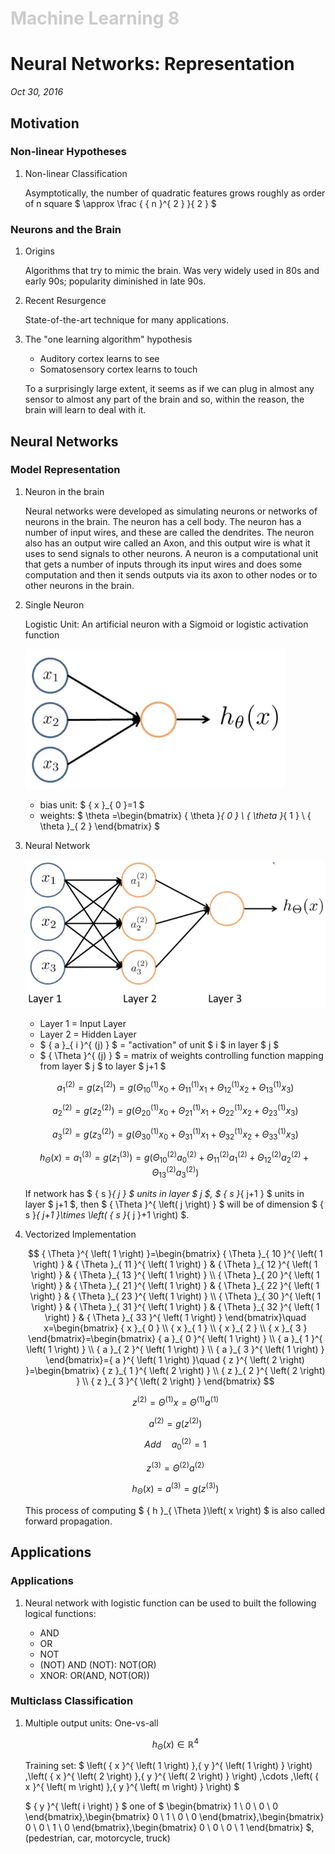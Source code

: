 <h1 style="color: #ccc">Machine Learning 8</h1>

# Neural Networks: Representation

*Oct 30, 2016*

## Motivation

### Non-linear Hypotheses

1. Non-linear Classification

   Asymptotically, the number of quadratic features grows roughly as order of n square $ \approx \frac { { n }^{ 2 } }{ 2 } $

### Neurons and the Brain

1. Origins

   Algorithms that try to mimic the brain. Was very widely used in 80s and early 90s; popularity diminished in late 90s.

2. Recent Resurgence

   State-of-the-art technique for many applications.

3. The "one learning algorithm" hypothesis

   * Auditory cortex learns to see
   * Somatosensory cortex learns to touch

   To a surprisingly large extent, it seems as if we can plug in almost any sensor to almost any part of the brain and so, within the reason, the brain will learn to deal with it.

## Neural Networks

### Model Representation

1. Neuron in the brain

   Neural networks were developed as simulating neurons or networks of neurons in the brain. The neuron has a cell body. The neuron has a number of input wires, and these are called the dendrites. The neuron also has an output wire called an Axon, and this output wire is what it uses to send signals to other neurons. A neuron is a computational unit that gets a number of inputs through its input wires and does some computation and then it sends outputs via its axon to other nodes or to other neurons in the brain.

2. Single Neuron

   Logistic Unit: An artificial neuron with a Sigmoid or logistic activation function

   ![Single Neuron](_media/machine-learning-1.png)

   * bias unit: $ { x }_{ 0 }=1 $
   * weights: $ \theta =\begin{bmatrix} { \theta  }_{ 0 } \\ { \theta  }_{ 1 } \\ { \theta  }_{ 2 } \end{bmatrix} $

3. Neural Network

   ![Multiple Neuron](_media/machine-learning-2.png)

   * Layer 1 = Input Layer
   * Layer 2 = Hidden Layer
   * $ { a }_{ i }^{ (j) } $ = "activation" of unit $ i $ in layer $ j $
   * $ { \Theta  }^{ (j) } $ = matrix of weights controlling function mapping from layer $ j $ to layer $ j+1 $

   $$ { a }_{ 1 }^{ \left( 2 \right)  }=g\left( { z }_{ 1 }^{ \left( 2 \right)  } \right)=g\left( { \Theta  }_{ 10 }^{ \left( 1 \right)  }{ x }_{ 0 }+{ \Theta  }_{ 11 }^{ \left( 1 \right)  }{ x }_{ 1 }+{ \Theta  }_{ 12 }^{ \left( 1 \right)  }{ x }_{ 2 }+{ \Theta  }_{ 13 }^{ \left( 1 \right)  }{ x }_{ 3 } \right) $$

   $$ { a }_{ 2 }^{ \left( 2 \right)  }=g\left( { z }_{ 2 }^{ \left( 2 \right)  } \right)=g\left( { \Theta  }_{ 20 }^{ \left( 1 \right)  }{ x }_{ 0 }+{ \Theta  }_{ 21 }^{ \left( 1 \right)  }{ x }_{ 1 }+{ \Theta  }_{ 22 }^{ \left( 1 \right)  }{ x }_{ 2 }+{ \Theta  }_{ 23 }^{ \left( 1 \right)  }{ x }_{ 3 } \right) $$

   $$ { a }_{ 3 }^{ \left( 2 \right)  }=g\left( { z }_{ 3 }^{ \left( 2 \right)  } \right)=g\left( { \Theta  }_{ 30 }^{ \left( 1 \right)  }{ x }_{ 0 }+{ \Theta  }_{ 31 }^{ \left( 1 \right)  }{ x }_{ 1 }+{ \Theta  }_{ 32 }^{ \left( 1 \right)  }{ x }_{ 2 }+{ \Theta  }_{ 33 }^{ \left( 1 \right)  }{ x }_{ 3 } \right) $$

   $$ { h }_{ \Theta  }\left( x \right)={ a }_{ 1 }^{ \left( 3 \right)  }=g\left( { z }_{ 1 }^{ \left( 3 \right)  } \right)=g\left( { \Theta  }_{ 10 }^{ \left( 2 \right)  }{ a }_{ 0 }^{ \left( 2 \right)  }+{ \Theta  }_{ 11 }^{ \left( 2 \right)  }{ a }_{ 1 }^{ \left( 2 \right)  }+{ \Theta  }_{ 12 }^{ \left( 2 \right)  }{ a }_{ 2 }^{ \left( 2 \right)  }+{ \Theta  }_{ 13 }^{ \left( 2 \right)  }{ a }_{ 3 }^{ \left( 2 \right)  } \right) $$

   If network has $ { s }_{ j } $ units in layer $ j $, $ { s }_{ j+1 } $ units in layer $ j+1 $, then $ { \Theta }^{ \left( j \right) } $ will be of dimension $ { s }_{ j+1 }\times \left( { s }_{ j }+1 \right) $.

4. Vectorized Implementation

   $$ { \Theta  }^{ \left( 1 \right)  }=\begin{bmatrix} { \Theta  }_{ 10 }^{ \left( 1 \right)  } & { \Theta  }_{ 11 }^{ \left( 1 \right)  } & { \Theta  }_{ 12 }^{ \left( 1 \right)  } & { \Theta  }_{ 13 }^{ \left( 1 \right)  } \\ { \Theta  }_{ 20 }^{ \left( 1 \right)  } & { \Theta  }_{ 21 }^{ \left( 1 \right)  } & { \Theta  }_{ 22 }^{ \left( 1 \right)  } & { \Theta  }_{ 23 }^{ \left( 1 \right)  } \\ { \Theta  }_{ 30 }^{ \left( 1 \right)  } & { \Theta  }_{ 31 }^{ \left( 1 \right)  } & { \Theta  }_{ 32 }^{ \left( 1 \right)  } & { \Theta  }_{ 33 }^{ \left( 1 \right)  } \end{bmatrix}\quad x=\begin{bmatrix} { x }_{ 0 } \\ { x }_{ 1 } \\ { x }_{ 2 } \\ { x }_{ 3 } \end{bmatrix}=\begin{bmatrix} { a }_{ 0 }^{ \left( 1 \right)  } \\ { a }_{ 1 }^{ \left( 1 \right)  } \\ { a }_{ 2 }^{ \left( 1 \right)  } \\ { a }_{ 3 }^{ \left( 1 \right)  } \end{bmatrix}={ a }^{ \left( 1 \right)  }\quad { z }^{ \left( 2 \right)  }=\begin{bmatrix} { z }_{ 1 }^{ \left( 2 \right)  } \\ { z }_{ 2 }^{ \left( 2 \right)  } \\ { z }_{ 3 }^{ \left( 2 \right)  } \end{bmatrix} $$

   $$ { z }^{ \left( 2 \right)  }={ \Theta  }^{ \left( 1 \right)  }x={ \Theta  }^{ \left( 1 \right)  }{ a }^{ \left( 1 \right)  } $$

   $$ { a }^{ \left( 2 \right)  }=g\left( { z }^{ \left( 2 \right)  } \right) $$

   $$ Add\quad { a }_{ 0 }^{ \left( 2 \right)  }=1 $$

   $$ { z }^{ \left( 3 \right)  }={ \Theta  }^{ \left( 2 \right)  }{ a }^{ \left( 2 \right)  } $$

   $$ { h }_{ \Theta  }\left( x \right) ={ a }^{ \left( 3 \right)  }=g\left( { z }^{ \left( 3 \right)  } \right) $$

   This process of computing $ { h }_{ \Theta  }\left( x \right) $ is also called forward propagation.

## Applications

### Applications

1. Neural network with logistic function can be used to built the following logical functions:

   * AND
   * OR
   * NOT
   * (NOT) AND (NOT): NOT(OR)
   * XNOR: OR(AND, NOT(OR))

### Multiclass Classification

1. Multiple output units: One-vs-all

   $$ { h }_{ \Theta  }\left( x \right) \in { \mathbb{R}  }^{ 4 } $$

   Training set: $ \left( { x }^{ \left( 1 \right)  },{ y }^{ \left( 1 \right)  } \right) ,\left( { x }^{ \left( 2 \right)  },{ y }^{ \left( 2 \right)  } \right) ,\cdots ,\left( { x }^{ \left( m \right)  },{ y }^{ \left( m \right)  } \right) $

   $ { y }^{ \left( i \right)  } $ one of $ \begin{bmatrix} 1 \\ 0 \\ 0 \\ 0 \end{bmatrix},\begin{bmatrix} 0 \\ 1 \\ 0 \\ 0 \end{bmatrix},\begin{bmatrix} 0 \\ 0 \\ 1 \\ 0 \end{bmatrix},\begin{bmatrix} 0 \\ 0 \\ 0 \\ 1 \end{bmatrix} $, (pedestrian, car, motorcycle, truck)
